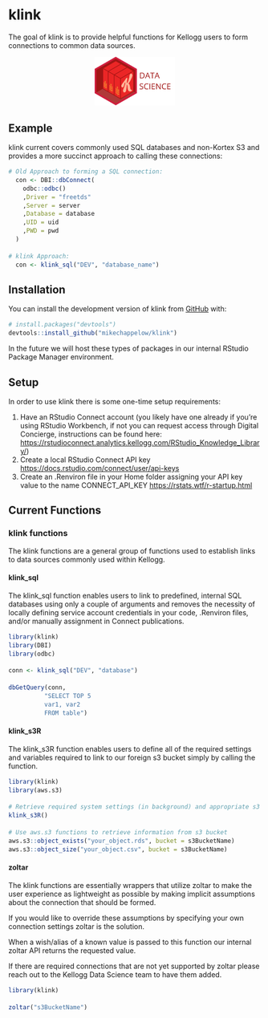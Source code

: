
<!-- README.md is generated from README.Rmd. Please edit that file -->

# klink

The goal of klink is to provide helpful functions for Kellogg users to
form connections to common data sources.

<!-- badges: start -->
<p align="center">

<img src="vignettes/k_hex-DS.png" width="160" />

</p>
<!-- badges: end -->

## Example

klink current covers commonly used SQL databases and non-Kortex S3 and
provides a more succinct approach to calling these connections:

``` r
# Old Approach to forming a SQL connection:
  con <- DBI::dbConnect(
    odbc::odbc()
    ,Driver = "freetds"
    ,Server = server
    ,Database = database
    ,UID = uid
    ,PWD = pwd
  )

# klink Approach:
  con <- klink_sql("DEV", "database_name")
```

## Installation

You can install the development version of klink from
[GitHub](https://github.com/) with:

``` r
# install.packages("devtools")
devtools::install_github("mikechappelow/klink")
```

In the future we will host these types of packages in our internal
RStudio Package Manager environment.

## Setup

In order to use klink there is some one-time setup requirements:

1.  Have an RStudio Connect account (you likely have one already if
    you’re using RStudio Workbench, if not you can request access
    through Digital Concierge, instructions can be found here:
    <https://rstudioconnect.analytics.kellogg.com/RStudio_Knowledge_Library/>)
2.  Create a local RStudio Connect API key
    <https://docs.rstudio.com/connect/user/api-keys>
3.  Create an .Renviron file in your Home folder assigning your API key
    value to the name CONNECT_API_KEY
    <https://rstats.wtf/r-startup.html>

## Current Functions

### klink functions

The klink functions are a general group of functions used to establish
links to data sources commonly used within Kellogg.

#### klink_sql

The klink_sql function enables users to link to predefined, internal SQL
databases using only a couple of arguments and removes the necessity of
locally defining service account credentials in your code, .Renviron
files, and/or manually assignment in Connect publications.

``` r
library(klink)
library(DBI)
library(odbc)

conn <- klink_sql("DEV", "database")

dbGetQuery(conn,
          "SELECT TOP 5
          var1, var2
          FROM table")
```

#### klink_s3R

The klink_s3R function enables users to define all of the required
settings and variables required to link to our foreign s3 bucket simply
by calling the function.

``` r
library(klink)
library(aws.s3)

# Retrieve required system settings (in background) and appropriate s3 bucket name
klink_s3R()

# Use aws.s3 functions to retrieve information from s3 bucket
aws.s3::object_exists("your_object.rds", bucket = s3BucketName)
aws.s3::object_size("your_object.csv", bucket = s3BucketName)
```

#### zoltar

The klink functions are essentially wrappers that utilize zoltar to make
the user experience as lightweight as possible by making implicit
assumptions about the connection that should be formed.

If you would like to override these assumptions by specifying your own
connection settings zoltar is the solution.

When a wish/alias of a known value is passed to this function our
internal zoltar API returns the requested value.

If there are required connections that are not yet supported by zoltar
please reach out to the Kellogg Data Science team to have them added.

``` r
library(klink)

zoltar("s3BucketName")
```
